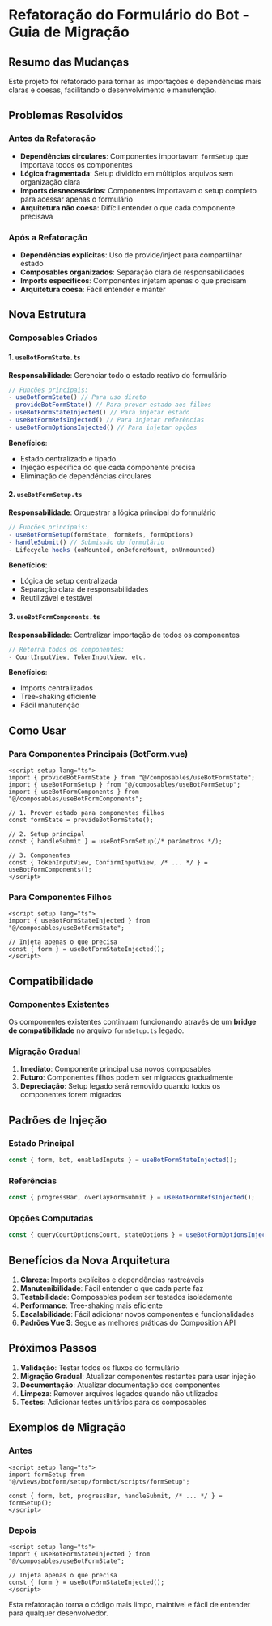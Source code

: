 # Refatoração do Formulário do Bot - Guia de Migração

## Resumo das Mudanças

Este projeto foi refatorado para tornar as importações e dependências mais claras e coesas, facilitando o desenvolvimento e manutenção.

## Problemas Resolvidos

### Antes da Refatoração
- **Dependências circulares**: Componentes importavam `formSetup` que importava todos os componentes
- **Lógica fragmentada**: Setup dividido em múltiplos arquivos sem organização clara
- **Imports desnecessários**: Componentes importavam o setup completo para acessar apenas o formulário
- **Arquitetura não coesa**: Difícil entender o que cada componente precisava

### Após a Refatoração
- **Dependências explícitas**: Uso de provide/inject para compartilhar estado
- **Composables organizados**: Separação clara de responsabilidades
- **Imports específicos**: Componentes injetam apenas o que precisam
- **Arquitetura coesa**: Fácil entender e manter

## Nova Estrutura

### Composables Criados

#### 1. `useBotFormState.ts`
**Responsabilidade**: Gerenciar todo o estado reativo do formulário

```typescript
// Funções principais:
- useBotFormState() // Para uso direto
- provideBotFormState() // Para prover estado aos filhos
- useBotFormStateInjected() // Para injetar estado
- useBotFormRefsInjected() // Para injetar referências
- useBotFormOptionsInjected() // Para injetar opções
```

**Benefícios**:
- Estado centralizado e tipado
- Injeção específica do que cada componente precisa
- Eliminação de dependências circulares

#### 2. `useBotFormSetup.ts`
**Responsabilidade**: Orquestrar a lógica principal do formulário

```typescript
// Funções principais:
- useBotFormSetup(formState, formRefs, formOptions)
- handleSubmit() // Submissão do formulário
- Lifecycle hooks (onMounted, onBeforeMount, onUnmounted)
```

**Benefícios**:
- Lógica de setup centralizada
- Separação clara de responsabilidades
- Reutilizável e testável

#### 3. `useBotFormComponents.ts`
**Responsabilidade**: Centralizar importação de todos os componentes

```typescript
// Retorna todos os componentes:
- CourtInputView, TokenInputView, etc.
```

**Benefícios**:
- Imports centralizados
- Tree-shaking eficiente
- Fácil manutenção

## Como Usar

### Para Componentes Principais (BotForm.vue)

```vue
<script setup lang="ts">
import { provideBotFormState } from "@/composables/useBotFormState";
import { useBotFormSetup } from "@/composables/useBotFormSetup";
import { useBotFormComponents } from "@/composables/useBotFormComponents";

// 1. Prover estado para componentes filhos
const formState = provideBotFormState();

// 2. Setup principal
const { handleSubmit } = useBotFormSetup(/* parâmetros */);

// 3. Componentes
const { TokenInputView, ConfirmInputView, /* ... */ } = useBotFormComponents();
</script>
```

### Para Componentes Filhos

```vue
<script setup lang="ts">
import { useBotFormStateInjected } from "@/composables/useBotFormState";

// Injeta apenas o que precisa
const { form } = useBotFormStateInjected();
</script>
```

## Compatibilidade

### Componentes Existentes
Os componentes existentes continuam funcionando através de um **bridge de compatibilidade** no arquivo `formSetup.ts` legado.

### Migração Gradual
1. **Imediato**: Componente principal usa novos composables
2. **Futuro**: Componentes filhos podem ser migrados gradualmente
3. **Depreciação**: Setup legado será removido quando todos os componentes forem migrados

## Padrões de Injeção

### Estado Principal
```typescript
const { form, bot, enabledInputs } = useBotFormStateInjected();
```

### Referências
```typescript
const { progressBar, overlayFormSubmit } = useBotFormRefsInjected();
```

### Opções Computadas
```typescript
const { queryCourtOptionsCourt, stateOptions } = useBotFormOptionsInjected();
```

## Benefícios da Nova Arquitetura

1. **Clareza**: Imports explícitos e dependências rastreáveis
2. **Manutenibilidade**: Fácil entender o que cada parte faz
3. **Testabilidade**: Composables podem ser testados isoladamente
4. **Performance**: Tree-shaking mais eficiente
5. **Escalabilidade**: Fácil adicionar novos componentes e funcionalidades
6. **Padrões Vue 3**: Segue as melhores práticas do Composition API

## Próximos Passos

1. **Validação**: Testar todos os fluxos do formulário
2. **Migração Gradual**: Atualizar componentes restantes para usar injeção
3. **Documentação**: Atualizar documentação dos componentes
4. **Limpeza**: Remover arquivos legados quando não utilizados
5. **Testes**: Adicionar testes unitários para os composables

## Exemplos de Migração

### Antes
```vue
<script setup lang="ts">
import formSetup from "@/views/botform/setup/formbot/scripts/formSetup";

const { form, bot, progressBar, handleSubmit, /* ... */ } = formSetup();
</script>
```

### Depois
```vue
<script setup lang="ts">
import { useBotFormStateInjected } from "@/composables/useBotFormState";

// Injeta apenas o que precisa
const { form } = useBotFormStateInjected();
</script>
```

Esta refatoração torna o código mais limpo, maintível e fácil de entender para qualquer desenvolvedor.
